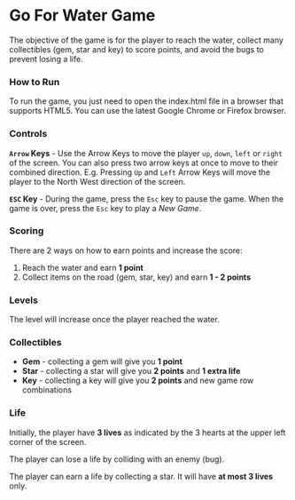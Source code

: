Go For Water Game
=================

The objective of the game is for the player to reach the water, collect many collectibles (gem, star and key) to score points, and avoid the bugs to prevent losing a life.

### How to Run

To run the game, you just need to open the index.html file in a browser that supports HTML5. You can use the latest Google Chrome or Firefox browser.

### Controls

**`Arrow` Keys** -
Use the Arrow Keys to move the player `up`, `down`, `left` or `right` of the screen. You can also press two arrow keys at once to move to their combined direction. E.g. Pressing `Up` and `Left` Arrow Keys will move the player to the North West direction of the screen.


**`ESC` Key** -
During the game, press the `Esc` key to pause the game. When the game is over, press the `Esc` key to play a *New Game*.

### Scoring
There are 2 ways on how to earn points and increase the score:
 1. Reach the water and earn **1 point**
 2. Collect items on the road (gem, star, key) and earn **1 - 2 points**

### Levels
The level will increase once the player reached the water.

### Collectibles
 * **Gem** - collecting a gem will give you **1 point**
 * **Star** - collecting a star will give you **2 points** and **1 extra life**
 * **Key** - collecting a key will give you **2 points** and new game row combinations

### Life
Initially, the player have **3 lives** as indicated by the 3 hearts at the upper left corner of the screen.

The player can lose a life by colliding with an enemy (bug).

The player can earn a life by collecting a star. It will have **at most 3 lives** only.